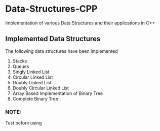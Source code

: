 # Data-Structures-CPP
Implementation of various Data Structures and their applications in C++

## Implemented Data Structures
The following data structures have been implemented

1. Stacks
2. Queues
3. Singly Linked List
4. Circular Linked List
5. Doubly Linked List
6. Doubly Circular Linked List
7. Array Based Implementation of Binary Tree
8. Complete Binary Tree

### NOTE:
Test before using
